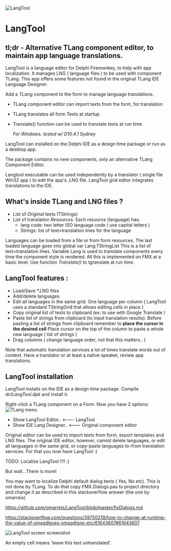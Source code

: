 ![LangTool](LangToolLogo2.png)
# LangTool

## tl;dr - Alternative TLang component editor, to maintain app language translations.

LangTool is a language editor for Delphi Firemonkey, to help with app localization.
It manages LNG ( language files ) to be used with component TLang.
This app offers some features not found in the original TLang IDE Language Designer.

Add a *TLang* component to the form to manage language translations.
* TLang component editor can import texts from the form, for translation
* TLang translates all form Texts at startup
* Translate() function can be used to translate texts at run time

     *For Windows. tested w/ D10.4.1 Sydney*

LangTool can installed on the Delphi IDE as a design time package or run as a desktop app. 

The package contains no new components, only an alternative TLang Component Editor.

Langtool executable can be used independently by a translator ( single file  Win32 app )
to edit the app's .LNG file.  LangTool grid editor integrates translations to the IDE.

## What's inside TLang and LNG files ?

* List of *Original* texts (TStrings) 
* List of translation *Resources*.   Each resource (language) has: 
    * lang code: two letter ISO language code ( use capital letters )
    * Strings: list of text=translation lines for the language

Languages can be loaded from a file or from form resources.
The last loaded language goes into global var Lang:TStringList
This is a list of text=translation lines.
Variable Lang  is used to translate components 
every time the component style is rendered.
All this is implemented on FMX at a basic level.
Use function *Translate()* to tgranslate at run time. 
    
## LangTool  features : 
* Load/Save *.LNG files 
* Add/delete languages
* Edit all languages in the same grid. One language per column
( LangTool uses a standard TStringGrid that allows editing cells in place )
* Copy original list of texts to clipboard   (ex: to use with Google Translate ) 
* Paste list of strings from clipboard (to input translation results). 
  Before pasting a list of strings from clipboard remember to **place the cursor in the desired cell** 
  Place cursor on the top of the column to paste a whole new language ( list of strings )
* Drag columns ( change language order, not that this matters.. )   
  
Note that automatic translation services a lot of times translate words out of context.
Have a translator or at least a native speaker, review app translations.

## LangTool installation
LangTool installs on the IDE as a design time package.
Compile *dclLangTool.dpk* and install it.

Right-click a TLang component on a Form. Now you have 2 options:
![TLang menu](TLangMenu.png) 

* Show LangTool Editor..              <--- LangTool 
* Show IDE Lang Designer..            <--- Original component editor

Original editor can be used to import texts from form, export templates  and LNG files.
The original IDE editor, however, cannot delete languages, or edit all
languages in the same grid, or copy-paste languages to-from translation services.
For that you now have LangTool   :)

TODO: Localize LangTool !!!!   :)

But wait...There is more!

You may want to localize Delphi default dialog texts ( Yes, No etc). This is not done by TLang.
To do that copy FMX.Dialogs.pas to project directory and change it 
as described in this stackoverflow answer (the one by omarreis)

https://github.com/omarreis/LangTool/blob/master/fixDialogs.md

https://stackoverflow.com/questions/39750219/how-to-change-at-runtime-the-value-of-smsgdlgyes-smsgdlgno-etc/61643607#61643607

![LangTool screen screenshot](LangToolShot2.png) 

An empty cell means 'leave this text untranslated'. 


